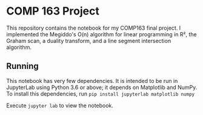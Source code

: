 # COMP 163 Project
This repository contains the notebook for my COMP163 final project. I implemented the Megiddo's O(n) algorithm for linear programming in R², the Graham scan, a duality transform, and a line segment intersection algorithm.

## Running
This notebook has very few dependencies. It is intended to be run in JupyterLab using Python 3.6 or above; it depends on Matplotlib and NumPy.
To install this dependencies, run
`pip install jupyterlab matplotlib numpy`

Execute `jupyter lab` to view the notebook.
